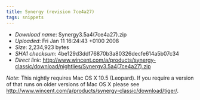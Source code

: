 ```yaml
---
title: Synergy (revision 7ce4a27)
tags: snippets
---
```


-   _Download name_: Synergy3.5a4(7ce4a27).zip
-   _Uploaded_: Fri Jan 11 16:24:43 +0100 2008
-   _Size_: 2,234,923 bytes
-   _SHA1 checksum_: 4be129d3ddf76870b3a80326decfe614a5b07c34
-   _Direct link_: <http://www.wincent.com/a/products/synergy-classic/download/nightlies/Synergy3.5a4(7ce4a27).zip>

_Note_: This nightly requires Mac OS X 10.5 (Leopard). If you require a version of that runs on older versions of Mac OS X please see <http://www.wincent.com/a/products/synergy-classic/download/tiger/>.
